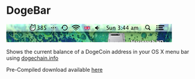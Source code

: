 DogeBar
=======

![Screenshot](screenshot.png)

Shows the current balance of a DogeCoin address in your OS X menu bar using [dogechain.info](dogechain.info)

Pre-Compiled download available [here](http://dogebar.neuemodern.com)